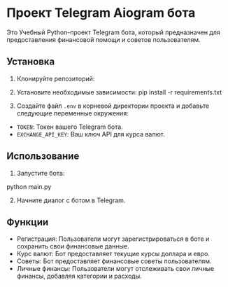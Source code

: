 # Проект Telegram Aiogram бота 

Это Учебный Python-проект Telegram бота, который предназначен для предоставления финансовой помощи и советов пользователям.

## Установка

1. Клонируйте репозиторий:
    

2. Установите необходимые зависимости:
    pip install -r requirements.txt


3. Создайте файл `.env` в корневой директории проекта и добавьте следующие переменные окружения:
- `TOKEN`: Токен вашего Telegram бота.
- `EXCHANGE_API_KEY`: Ваш ключ API для курса валют.

## Использование

1. Запустите бота:

python main.py


2. Начните диалог с ботом в Telegram.

## Функции

- Регистрация: Пользователи могут зарегистрироваться в боте и сохранить свои финансовые данные.
- Курс валют: Бот предоставляет текущие курсы доллара и евро.
- Советы: Бот предоставляет финансовые советы пользователям.
- Личные финансы: Пользователи могут отслеживать свои личные финансы, добавляя категории и расходы.

